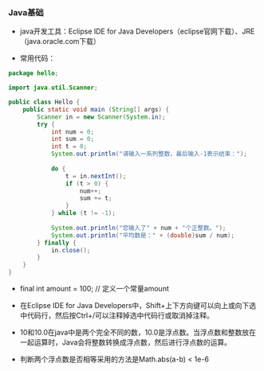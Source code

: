 ### Java基础

* java开发工具：Eclipse IDE for Java Developers（eclipse官网下载）、JRE（java.oracle.com下载）

* 常用代码：
```java
package hello;

import java.util.Scanner;

public class Hello {
    public static void main (String[] args) {
        Scanner in = new Scanner(System.in);
		try {
			int num = 0;
			int sum = 0;
			int t = 0;
			System.out.println("请输入一系列整数，最后输入-1表示结束：");
			
			do {
				t = in.nextInt();
				if (t > 0) {
					num++;
					sum += t;
				}
			} while (t != -1);
			
			System.out.println("您输入了" + num + "个正整数。");
			System.out.println("平均数是：" + (double)sum / num);
		} finally {
			in.close();
		}
    }
}
```

* final int amount = 100;  // 定义一个常量amount

* 在Eclipse IDE for Java Developers中，Shift+上下方向键可以向上或向下选中代码行，然后按Ctrl+/可以注释掉选中代码行或取消掉注释。

* 10和10.0在java中是两个完全不同的数，10.0是浮点数。当浮点数和整数放在一起运算时，Java会将整数转换成浮点数，然后进行浮点数的运算。

* 判断两个浮点数是否相等采用的方法是Math.abs(a-b) < 1e-6
